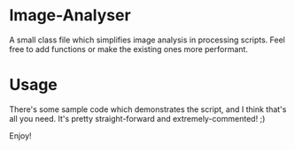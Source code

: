 Image-Analyser
==============
A small class file which simplifies image analysis in processing scripts.
Feel free to add functions or make the existing ones more performant.

Usage
==============
There's some sample code which demonstrates the script, and I think that's all you need.
It's pretty straight-forward and extremely-commented! ;)


Enjoy!